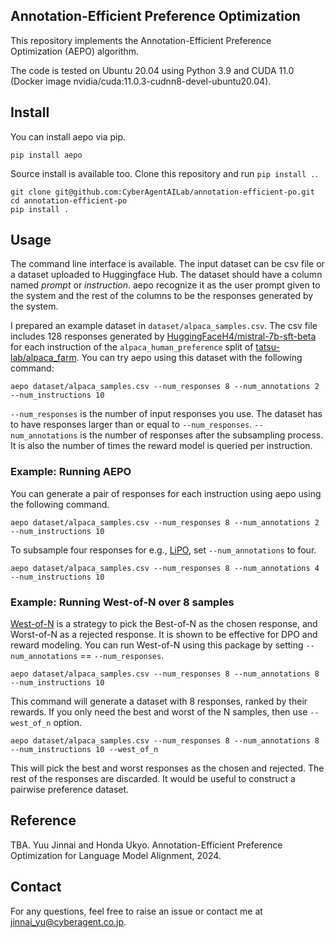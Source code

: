 ## Annotation-Efficient Preference Optimization

This repository implements the Annotation-Efficient Preference Optimization (AEPO) algorithm.

The code is tested on Ubuntu 20.04 using Python 3.9 and CUDA 11.0 (Docker image nvidia/cuda:11.0.3-cudnn8-devel-ubuntu20.04).

## Install

You can install aepo via pip.
```
pip install aepo
```

Source install is available too. Clone this repository and run `pip install .`.
```
git clone git@github.com:CyberAgentAILab/annotation-efficient-po.git
cd annotation-efficient-po
pip install .
```


## Usage

The command line interface is available.
The input dataset can be csv file or a dataset uploaded to Huggingface Hub.
The dataset should have a column named *prompt* or *instruction*. aepo recognize it as the user prompt given to the system and the rest of the columns to be the responses generated by the system.

I prepared an example dataset in `dataset/alpaca_samples.csv`.
The csv file includes 128 responses generated by [HuggingFaceH4/mistral-7b-sft-beta](https://huggingface.co/HuggingFaceH4/mistral-7b-sft-beta) for each instruction of the `alpaca_human_preference` split of [tatsu-lab/alpaca_farm](https://huggingface.co/datasets/tatsu-lab/alpaca_eval).
You can try aepo using this dataset with the following command:

```
aepo dataset/alpaca_samples.csv --num_responses 8 --num_annotations 2 --num_instructions 10
```

`--num_responses` is the number of input responses you use. The dataset has to have responses larger than or equal to `--num_responses`. `--num_annotations` is the number of responses after the subsampling process. It is also the number of times the reward model is queried per instruction.

### Example: Running AEPO

You can generate a pair of responses for each instruction using aepo using the following command.

```
aepo dataset/alpaca_samples.csv --num_responses 8 --num_annotations 2 --num_instructions 10
```

To subsample four responses for e.g., [LiPO](https://arxiv.org/abs/2402.01878v1), set `--num_annotations` to four.

```
aepo dataset/alpaca_samples.csv --num_responses 8 --num_annotations 4 --num_instructions 10
```

### Example: Running West-of-N over 8 samples
[West-of-N](https://arxiv.org/abs/2401.12086) is a strategy to pick the Best-of-N as the chosen response, and Worst-of-N as a rejected response. It is shown to be effective for DPO and reward modeling.
You can run West-of-N using this package by setting `--num_annotations` == `--num_responses`.

```
aepo dataset/alpaca_samples.csv --num_responses 8 --num_annotations 8 --num_instructions 10
```

This command will generate a dataset with 8 responses, ranked by their rewards. If you only need the best and worst of the N samples, then use `--west_of_n` option.

```
aepo dataset/alpaca_samples.csv --num_responses 8 --num_annotations 8 --num_instructions 10 --west_of_n
```

This will pick the best and worst responses as the chosen and rejected. The rest of the responses are discarded.
It would be useful to construct a pairwise preference dataset.

## Reference

TBA. Yuu Jinnai and Honda Ukyo. Annotation-Efficient Preference Optimization for Language Model Alignment, 2024.

## Contact
For any questions, feel free to raise an issue or contact me at jinnai_yu@cyberagent.co.jp.
